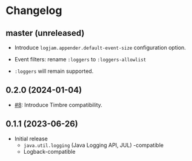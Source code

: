 # Changelog

## master (unreleased)

* Introduce `logjam.appender.default-event-size` configuration option.

* Event filters: rename `:loggers` to `:loggers-allowlist`
 * `:loggers` will remain supported.

## 0.2.0 (2024-01-04)

* [#8](https://github.com/clojure-emacs/logjam/issues/8): Introduce Timbre compatibility.

## 0.1.1 (2023-06-26)

* Initial release
  * `java.util.logging` (Java Logging API, JUL) -compatible
  * Logback-compatible
